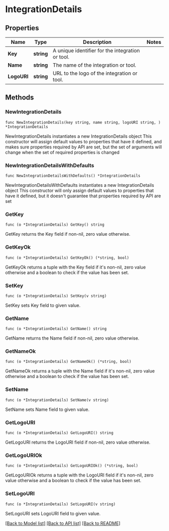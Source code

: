 # IntegrationDetails

## Properties

Name | Type | Description | Notes
------------ | ------------- | ------------- | -------------
**Key** | **string** | A unique identifier for the integration or tool. | 
**Name** | **string** | The name of the integration or tool. | 
**LogoURI** | **string** | URL to the logo of the integration or tool. | 

## Methods

### NewIntegrationDetails

`func NewIntegrationDetails(key string, name string, logoURI string, ) *IntegrationDetails`

NewIntegrationDetails instantiates a new IntegrationDetails object
This constructor will assign default values to properties that have it defined,
and makes sure properties required by API are set, but the set of arguments
will change when the set of required properties is changed

### NewIntegrationDetailsWithDefaults

`func NewIntegrationDetailsWithDefaults() *IntegrationDetails`

NewIntegrationDetailsWithDefaults instantiates a new IntegrationDetails object
This constructor will only assign default values to properties that have it defined,
but it doesn't guarantee that properties required by API are set

### GetKey

`func (o *IntegrationDetails) GetKey() string`

GetKey returns the Key field if non-nil, zero value otherwise.

### GetKeyOk

`func (o *IntegrationDetails) GetKeyOk() (*string, bool)`

GetKeyOk returns a tuple with the Key field if it's non-nil, zero value otherwise
and a boolean to check if the value has been set.

### SetKey

`func (o *IntegrationDetails) SetKey(v string)`

SetKey sets Key field to given value.


### GetName

`func (o *IntegrationDetails) GetName() string`

GetName returns the Name field if non-nil, zero value otherwise.

### GetNameOk

`func (o *IntegrationDetails) GetNameOk() (*string, bool)`

GetNameOk returns a tuple with the Name field if it's non-nil, zero value otherwise
and a boolean to check if the value has been set.

### SetName

`func (o *IntegrationDetails) SetName(v string)`

SetName sets Name field to given value.


### GetLogoURI

`func (o *IntegrationDetails) GetLogoURI() string`

GetLogoURI returns the LogoURI field if non-nil, zero value otherwise.

### GetLogoURIOk

`func (o *IntegrationDetails) GetLogoURIOk() (*string, bool)`

GetLogoURIOk returns a tuple with the LogoURI field if it's non-nil, zero value otherwise
and a boolean to check if the value has been set.

### SetLogoURI

`func (o *IntegrationDetails) SetLogoURI(v string)`

SetLogoURI sets LogoURI field to given value.



[[Back to Model list]](../README.md#documentation-for-models) [[Back to API list]](../README.md#documentation-for-api-endpoints) [[Back to README]](../README.md)


